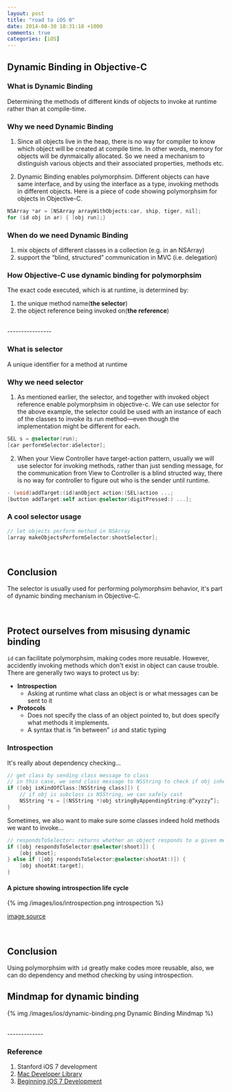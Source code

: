 ```yaml
---
layout: post
title: "road to iOS 0"
date: 2014-08-30 18:31:18 +1000
comments: true
categories: [iOS]
---
```


## Dynamic Binding in Objective-C

### What is Dynamic Binding
Determining the methods of different kinds of objects to invoke at runtime rather than at compile-time.

### Why we need Dynamic Binding
1. Since all objects live in the heap, there is no way for compiler to know which object will be created at compile time. In other words, memory for objects will be dynmaically allocated. So we need a mechanism to distinguish various objects and their associated properties, methods etc.

<!--more-->

2. Dynamic Binding enables polymorphsim. Different objects can have same interface, and by using the interface as a type, invoking methods in different objects. Here is a piece of code showing polymorphsim for objects in Objective-C.

``` objective-c polymorphsim for objects http://pigfly.github.io/blog/2014/08/30/road-to-ios-0/
NSArray *ar = [NSArray arrayWithObjects:car, ship, tiger, nil];
for (id obj in ar) { [obj run];}
```

### When do we need Dynamic Binding
1. mix objects of different classes in a collection (e.g. in an NSArray)
2. support the “blind, structured” communication in MVC (i.e. delegation)

### How Objective-C use dynamic binding for polymorphsim
The exact code executed, which is at runtime, is determined by:

1. the unique method name(**the selector**)
2. the object reference being invoked on(**the reference**)

<br>
----------------

### What is selector
A unique identifier for a method at runtime

### Why we need selector

1. As mentioned earlier, the selector, and together with invoked object reference enable polymorphsim in objective-c. We can use selector for the above example, the selector could be used with an instance of each of the classes to invoke its run method—even though the implementation might be different for each.

``` objective-c using selector in objective-c for different objects http://pigfly.github.io/blog/2014/08/30/road-to-ios-0/
SEL s = @selector(run);
[car performSelector:aSelector];
```

2. When your View Controller have target-action pattern, usually we will use selector for invoking methods, rather than just sending message, for the communication from View to Controller is a blind structed way, there is no way for controller to figure out who is the sender until runtime.

``` objective-c selector in target-action pattern for different objects http://pigfly.github.io/blog/2014/08/30/road-to-ios-0/
- (void)addTarget:(id)anObject action:(SEL)action ...;
[button addTarget:self action:@selector(digitPressed:) ...];
```

### A cool selector usage
``` objective-c cool selector usages for different objects http://pigfly.github.io/blog/2014/08/30/road-to-ios-0/
// let objects perform method in NSArray
[array makeObjectsPerformSelector:shootSelector];
```

<br>


## Conclusion
The selector is usually used for performing polymorphsim behavior, it's part of dynamic binding mechanism in Objective-C.

<br>


## Protect ourselves from misusing dynamic binding
`id` can facilitate polymorphsim, making codes more reusable. However, accidently invoking methods which don't exist in object can cause trouble. There are generally two ways to protect us by:

- **Introspection**
	- Asking at runtime what class an object is or what messages can be sent to it
- **Protocols**
	- Does not specify the class of an object pointed to, but does specify what methods it implements.
	- A syntax that is “in between” `id` and static typing

### Introspection
It's really about dependency checking...
``` objective-c dependency checking http://pigfly.github.io/blog/2014/08/30/road-to-ios-0/
// get class by sending class message to class
// in this case, we send class message to NSString to check if obj inherents from NSString
if ([obj isKindOfClass:[NSString class]]) {
	// if obj is subclass is NSString, we can safely cast
    NSString *s = [(NSString *)obj stringByAppendingString:@”xyzzy”];
}
```

Sometimes, we also want to make sure some classes indeed hold methods we want to invoke...
``` objective-c methods checking http://pigfly.github.io/blog/2014/08/30/road-to-ios-0/
// respondsToSelector: returns whether an object responds to a given method
if ([obj respondsToSelector:@selector(shoot)]) {
    [obj shoot];
} else if ([obj respondsToSelector:@selector(shootAt:)]) {
    [obj shootAt:target];
}
```

#### A picture showing introspection life cycle 
{% img /images/ios/introspection.png introspection %}

[image source](https://developer.apple.com/library/mac/navigation/)

<br>

## Conclusion
Using polymorphsim with `id` greatly make codes more reusable, also, we can do dependency and method checking by using introspection.

## Mindmap for dynamic binding
{% img /images/ios/dynamic-binding.png Dynamic Binding Mindmap %}

<br>
-------------

### Reference
1. Stanford iOS 7 development
2. [Mac Developer Library](https://developer.apple.com/library/mac/navigation/)
3. [Beginning iOS 7 Development](http://www.apress.com/9781430260226)